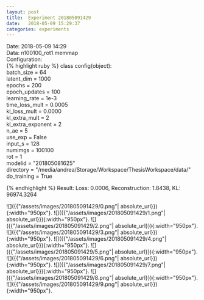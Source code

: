 ```yaml
---
layout: post
title:  Experiment 201805091429
date:   2018-05-09 15:29:37
categories: experiments
---
```

Date: 2018-05-09 14:29  
Data: n100100_rot1.memmap  
Configuration:   
{% highlight ruby %}
class config(object):  
    batch_size = 64  
    latent_dim = 1000  
    epochs = 200  
    epoch_updates = 100  
    learning_rate = 1e-3   
    time_loss_mult = 0.0005   
    kl_loss_mult = 0.0000  
    kl_extra_mult = 2   
    kl_extra_exponent = 2  
    n_ae = 5  
    use_exp = False  
    input_s = 128  
    numimgs = 100100  
    rot = 1  
    modelid = "201805081625"  
    directory = "/media/andrea/Storage/Workspace/ThesisWorkspace/data/"  
    do_training = True  
  
{% endhighlight %}
Result: Loss: 0.0006, Reconstruction: 1.8438, KL: 96974.3264  

![]({{"/assets/images/201805091429/0.png"| absolute_url}}){:width="950px"}.
![]({{"/assets/images/201805091429/1.png"| absolute_url}}){:width="950px"}.
![]({{"/assets/images/201805091429/2.png"| absolute_url}}){:width="950px"}.
![]({{"/assets/images/201805091429/3.png"| absolute_url}}){:width="950px"}.
![]({{"/assets/images/201805091429/4.png"| absolute_url}}){:width="950px"}.
![]({{"/assets/images/201805091429/5.png"| absolute_url}}){:width="950px"}.
![]({{"/assets/images/201805091429/6.png"| absolute_url}}){:width="950px"}.
![]({{"/assets/images/201805091429/7.png"| absolute_url}}){:width="950px"}.
![]({{"/assets/images/201805091429/8.png"| absolute_url}}){:width="950px"}.
![]({{"/assets/images/201805091429/9.png"| absolute_url}}){:width="950px"}.